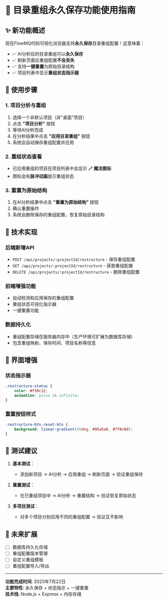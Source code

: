 # 🔄 目录重组永久保存功能使用指南

## ✨ 新功能概述

现在FlowMQ代码可视化浏览器支持**永久保存**目录重组配置！这意味着：

- ✅ AI分析后的目录重组可以**永久保存**
- ✅ 刷新页面后重组配置**不会丢失**
- ✅ 支持**一键重置**为原始目录结构
- ✅ 项目列表中显示**重组状态指示器**

## 🎯 使用步骤

### 1. 项目分析与重组
1. 选择一个非默认项目（非"桌面"项目）
2. 点击 **"项目分析"** 按钮
3. 等待AI分析完成
4. 在分析结果中点击 **"应用目录重组"** 按钮
5. 系统会自动保存重组配置并应用

### 2. 重组状态查看
- 已应用重组的项目在项目列表中会显示 **🪄 魔法图标**
- 图标会有**脉冲动画**提示重组状态

### 3. 重置为原始结构
1. 在AI分析结果中点击 **"重置为原始结构"** 按钮
2. 确认重置操作
3. 系统会删除保存的重组配置，恢复原始目录结构

## 🔧 技术实现

### 后端新增API
- `POST /api/projects/:projectId/restructure` - 保存重组配置
- `GET /api/projects/:projectId/restructure` - 获取重组配置
- `DELETE /api/projects/:projectId/restructure` - 删除重组配置

### 前端增强功能
- 自动检测和应用保存的重组配置
- 重组状态可视化指示器
- 一键重置功能

### 数据持久化
- 重组配置存储在服务器内存中（生产环境可扩展为数据库存储）
- 包含重组映射、保存时间、项目名称等信息

## 🎨 界面增强

### 状态指示器
```css
.restructure-status {
    color: #f39c12;
    animation: pulse 2s infinite;
}
```

### 重置按钮样式
```css
.restructure-btn.reset-btn {
    background: linear-gradient(45deg, #95a5a6, #7f8c8d);
}
```

## 🧪 测试建议

1. **基本测试**：
   - 添加新项目 → AI分析 → 应用重组 → 刷新页面 → 验证重组保持

2. **重置测试**：
   - 在已重组项目中 → AI分析 → 重置结构 → 验证恢复原始状态

3. **多项目测试**：
   - 对多个项目分别应用不同的重组配置 → 验证互不影响

## 🚀 未来扩展

- [ ] 数据库持久化存储
- [ ] 重组配置版本管理
- [ ] 自定义重组模板
- [ ] 重组配置导入/导出

---

**功能完成时间**: 2025年7月22日  
**主要特性**: 永久保存 + 状态指示 + 一键重置  
**技术栈**: Node.js + Express + 内存存储
